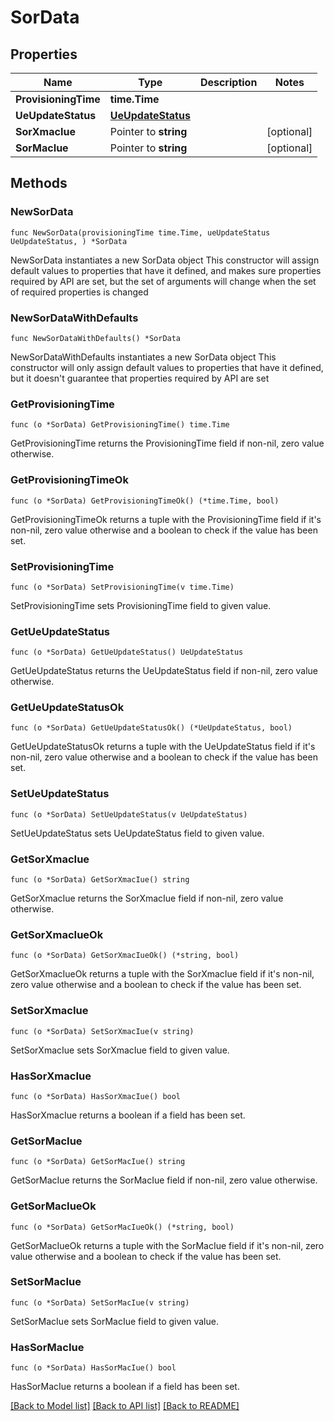 # SorData

## Properties

Name | Type | Description | Notes
------------ | ------------- | ------------- | -------------
**ProvisioningTime** | **time.Time** |  | 
**UeUpdateStatus** | [**UeUpdateStatus**](UeUpdateStatus.md) |  | 
**SorXmacIue** | Pointer to **string** |  | [optional] 
**SorMacIue** | Pointer to **string** |  | [optional] 

## Methods

### NewSorData

`func NewSorData(provisioningTime time.Time, ueUpdateStatus UeUpdateStatus, ) *SorData`

NewSorData instantiates a new SorData object
This constructor will assign default values to properties that have it defined,
and makes sure properties required by API are set, but the set of arguments
will change when the set of required properties is changed

### NewSorDataWithDefaults

`func NewSorDataWithDefaults() *SorData`

NewSorDataWithDefaults instantiates a new SorData object
This constructor will only assign default values to properties that have it defined,
but it doesn't guarantee that properties required by API are set

### GetProvisioningTime

`func (o *SorData) GetProvisioningTime() time.Time`

GetProvisioningTime returns the ProvisioningTime field if non-nil, zero value otherwise.

### GetProvisioningTimeOk

`func (o *SorData) GetProvisioningTimeOk() (*time.Time, bool)`

GetProvisioningTimeOk returns a tuple with the ProvisioningTime field if it's non-nil, zero value otherwise
and a boolean to check if the value has been set.

### SetProvisioningTime

`func (o *SorData) SetProvisioningTime(v time.Time)`

SetProvisioningTime sets ProvisioningTime field to given value.


### GetUeUpdateStatus

`func (o *SorData) GetUeUpdateStatus() UeUpdateStatus`

GetUeUpdateStatus returns the UeUpdateStatus field if non-nil, zero value otherwise.

### GetUeUpdateStatusOk

`func (o *SorData) GetUeUpdateStatusOk() (*UeUpdateStatus, bool)`

GetUeUpdateStatusOk returns a tuple with the UeUpdateStatus field if it's non-nil, zero value otherwise
and a boolean to check if the value has been set.

### SetUeUpdateStatus

`func (o *SorData) SetUeUpdateStatus(v UeUpdateStatus)`

SetUeUpdateStatus sets UeUpdateStatus field to given value.


### GetSorXmacIue

`func (o *SorData) GetSorXmacIue() string`

GetSorXmacIue returns the SorXmacIue field if non-nil, zero value otherwise.

### GetSorXmacIueOk

`func (o *SorData) GetSorXmacIueOk() (*string, bool)`

GetSorXmacIueOk returns a tuple with the SorXmacIue field if it's non-nil, zero value otherwise
and a boolean to check if the value has been set.

### SetSorXmacIue

`func (o *SorData) SetSorXmacIue(v string)`

SetSorXmacIue sets SorXmacIue field to given value.

### HasSorXmacIue

`func (o *SorData) HasSorXmacIue() bool`

HasSorXmacIue returns a boolean if a field has been set.

### GetSorMacIue

`func (o *SorData) GetSorMacIue() string`

GetSorMacIue returns the SorMacIue field if non-nil, zero value otherwise.

### GetSorMacIueOk

`func (o *SorData) GetSorMacIueOk() (*string, bool)`

GetSorMacIueOk returns a tuple with the SorMacIue field if it's non-nil, zero value otherwise
and a boolean to check if the value has been set.

### SetSorMacIue

`func (o *SorData) SetSorMacIue(v string)`

SetSorMacIue sets SorMacIue field to given value.

### HasSorMacIue

`func (o *SorData) HasSorMacIue() bool`

HasSorMacIue returns a boolean if a field has been set.


[[Back to Model list]](../README.md#documentation-for-models) [[Back to API list]](../README.md#documentation-for-api-endpoints) [[Back to README]](../README.md)


